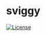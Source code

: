 
# sviggy
[![License](https://img.shields.io/github/license/jbaagaard/sviggy)](https://github.com/jbaagaard/sviggy/blob/main/LICENSE)
